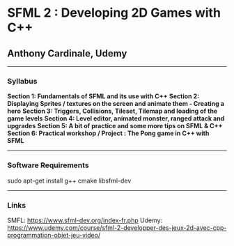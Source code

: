 # SFML 2 : Developing 2D Games with C++
## Anthony Cardinale, Udemy

****

### Syllabus

**Section 1: Fundamentals of SFML and its use with C++**
**Section 2: Displaying Sprites / textures on the screen and animate them - Creating a hero**
**Section 3: Triggers, Collisions, Tileset, Tilemap and loading of the game levels**
**Section 4: Level editor, animated monster, ranged attack and upgrades**
**Section 5: A bit of practice and some more tips on SFML & C++**
**Section 6: Practical workshop / Project : The Pong game in C++ with SFML**

****

### Software Requirements

sudo apt-get install g++ cmake libsfml-dev

****

### Links

SMFL: https://www.sfml-dev.org/index-fr.php
Udemy: https://www.udemy.com/course/sfml-2-developper-des-jeux-2d-avec-cpp-programmation-objet-jeu-video/
